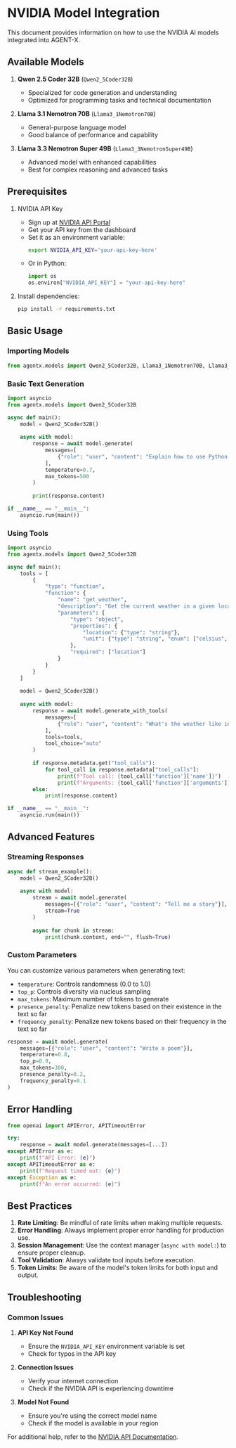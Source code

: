 # NVIDIA Model Integration

This document provides information on how to use the NVIDIA AI models integrated into AGENT-X.

## Available Models

1. **Qwen 2.5 Coder 32B** (`Qwen2_5Coder32B`)
   - Specialized for code generation and understanding
   - Optimized for programming tasks and technical documentation

2. **Llama 3.1 Nemotron 70B** (`Llama3_1Nemotron70B`)
   - General-purpose language model
   - Good balance of performance and capability

3. **Llama 3.3 Nemotron Super 49B** (`Llama3_3NemotronSuper49B`)
   - Advanced model with enhanced capabilities
   - Best for complex reasoning and advanced tasks

## Prerequisites

1. NVIDIA API Key
   - Sign up at [NVIDIA API Portal](https://api.nvidia.com/)
   - Get your API key from the dashboard
   - Set it as an environment variable:
     ```bash
     export NVIDIA_API_KEY='your-api-key-here'
     ```
   - Or in Python:
     ```python
     import os
     os.environ["NVIDIA_API_KEY"] = "your-api-key-here"
     ```

2. Install dependencies:
   ```bash
   pip install -r requirements.txt
   ```

## Basic Usage

### Importing Models

```python
from agentx.models import Qwen2_5Coder32B, Llama3_1Nemotron70B, Llama3_3NemotronSuper49B
```

### Basic Text Generation

```python
import asyncio
from agentx.models import Qwen2_5Coder32B

async def main():
    model = Qwen2_5Coder32B()
    
    async with model:
        response = await model.generate(
            messages=[
                {"role": "user", "content": "Explain how to use Python's asyncio"}
            ],
            temperature=0.7,
            max_tokens=500
        )
        
        print(response.content)

if __name__ == "__main__":
    asyncio.run(main())
```

### Using Tools

```python
import asyncio
from agentx.models import Qwen2_5Coder32B

async def main():
    tools = [
        {
            "type": "function",
            "function": {
                "name": "get_weather",
                "description": "Get the current weather in a given location",
                "parameters": {
                    "type": "object",
                    "properties": {
                        "location": {"type": "string"},
                        "unit": {"type": "string", "enum": ["celsius", "fahrenheit"]}
                    },
                    "required": ["location"]
                }
            }
        }
    ]
    
    model = Qwen2_5Coder32B()
    
    async with model:
        response = await model.generate_with_tools(
            messages=[
                {"role": "user", "content": "What's the weather like in San Francisco?"}
            ],
            tools=tools,
            tool_choice="auto"
        )
        
        if response.metadata.get("tool_calls"):
            for tool_call in response.metadata["tool_calls"]:
                print(f"Tool call: {tool_call['function']['name']}")
                print(f"Arguments: {tool_call['function']['arguments']}")
        else:
            print(response.content)

if __name__ == "__main__":
    asyncio.run(main())
```

## Advanced Features

### Streaming Responses

```python
async def stream_example():
    model = Qwen2_5Coder32B()
    
    async with model:
        stream = await model.generate(
            messages=[{"role": "user", "content": "Tell me a story"}],
            stream=True
        )
        
        async for chunk in stream:
            print(chunk.content, end="", flush=True)
```

### Custom Parameters

You can customize various parameters when generating text:

- `temperature`: Controls randomness (0.0 to 1.0)
- `top_p`: Controls diversity via nucleus sampling
- `max_tokens`: Maximum number of tokens to generate
- `presence_penalty`: Penalize new tokens based on their existence in the text so far
- `frequency_penalty`: Penalize new tokens based on their frequency in the text so far

```python
response = await model.generate(
    messages=[{"role": "user", "content": "Write a poem"}],
    temperature=0.8,
    top_p=0.9,
    max_tokens=300,
    presence_penalty=0.2,
    frequency_penalty=0.1
)
```

## Error Handling

```python
from openai import APIError, APITimeoutError

try:
    response = await model.generate(messages=[...])
except APIError as e:
    print(f"API Error: {e}")
except APITimeoutError as e:
    print(f"Request timed out: {e}")
except Exception as e:
    print(f"An error occurred: {e}")
```

## Best Practices

1. **Rate Limiting**: Be mindful of rate limits when making multiple requests.
2. **Error Handling**: Always implement proper error handling for production use.
3. **Session Management**: Use the context manager (`async with model:`) to ensure proper cleanup.
4. **Tool Validation**: Always validate tool inputs before execution.
5. **Token Limits**: Be aware of the model's token limits for both input and output.

## Troubleshooting

### Common Issues

1. **API Key Not Found**
   - Ensure the `NVIDIA_API_KEY` environment variable is set
   - Check for typos in the API key

2. **Connection Issues**
   - Verify your internet connection
   - Check if the NVIDIA API is experiencing downtime

3. **Model Not Found**
   - Ensure you're using the correct model name
   - Check if the model is available in your region

For additional help, refer to the [NVIDIA API Documentation](https://docs.nvidia.com/ai/).
